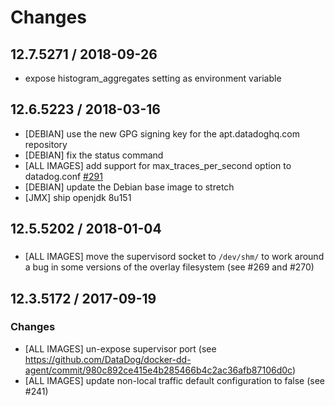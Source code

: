 # Changes

## 12.7.5271 / 2018-09-26

- expose histogram_aggregates setting as environment variable

## 12.6.5223 / 2018-03-16

- [DEBIAN] use the new GPG signing key for the apt.datadoghq.com repository
- [DEBIAN] fix the status command
- [ALL IMAGES] add support for max_traces_per_second option to datadog.conf [#291](https://github.com/DataDog/docker-dd-agent/pull/291)
- [DEBIAN] update the Debian base image to stretch
- [JMX] ship openjdk 8u151

## 12.5.5202 / 2018-01-04

###

- [ALL IMAGES] move the supervisord socket to `/dev/shm/` to work around a bug in some
versions of the overlay filesystem (see #269 and #270)

## 12.3.5172 / 2017-09-19

### Changes

- [ALL IMAGES] un-expose supervisor port (see https://github.com/DataDog/docker-dd-agent/commit/980c892ce415e4b285466b4c2ac36afb87106d0c)
- [ALL IMAGES] update non-local traffic default configuration to false (see #241)

